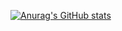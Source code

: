[![Anurag's GitHub stats](https://github-readme-stats.vercel.app/api?username=Aryan9901)](https://github.com/anuraghazra/github-readme-stats)

